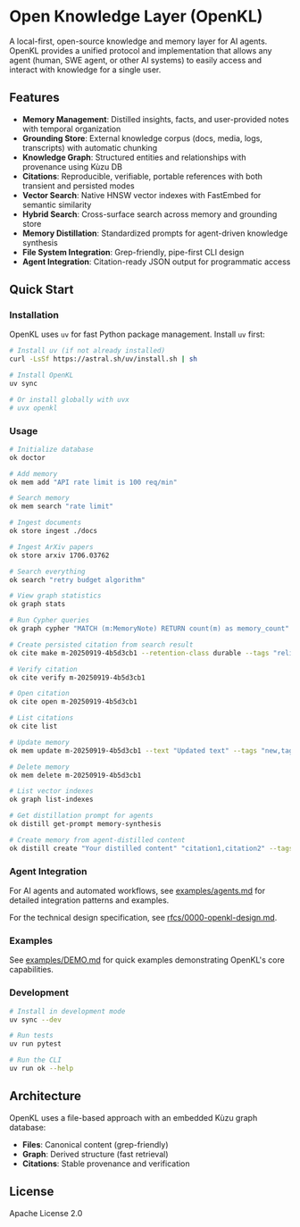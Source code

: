 # Open Knowledge Layer (OpenKL)

A local-first, open-source knowledge and memory layer for AI agents. OpenKL provides a unified protocol and implementation that allows any agent (human, SWE agent, or other AI systems) to easily access and interact with knowledge for a single user.

## Features

- **Memory Management**: Distilled insights, facts, and user-provided notes with temporal organization
- **Grounding Store**: External knowledge corpus (docs, media, logs, transcripts) with automatic chunking
- **Knowledge Graph**: Structured entities and relationships with provenance using Kùzu DB
- **Citations**: Reproducible, verifiable, portable references with both transient and persisted modes
- **Vector Search**: Native HNSW vector indexes with FastEmbed for semantic similarity
- **Hybrid Search**: Cross-surface search across memory and grounding store
- **Memory Distillation**: Standardized prompts for agent-driven knowledge synthesis
- **File System Integration**: Grep-friendly, pipe-first CLI design
- **Agent Integration**: Citation-ready JSON output for programmatic access

## Quick Start

### Installation

OpenKL uses `uv` for fast Python package management. Install `uv` first:

```bash
# Install uv (if not already installed)
curl -LsSf https://astral.sh/uv/install.sh | sh

# Install OpenKL
uv sync

# Or install globally with uvx
# uvx openkl
```

### Usage

```bash
# Initialize database
ok doctor

# Add memory
ok mem add "API rate limit is 100 req/min"

# Search memory
ok mem search "rate limit"

# Ingest documents
ok store ingest ./docs

# Ingest ArXiv papers
ok store arxiv 1706.03762

# Search everything
ok search "retry budget algorithm"

# View graph statistics
ok graph stats

# Run Cypher queries
ok graph cypher "MATCH (m:MemoryNote) RETURN count(m) as memory_count"

# Create persisted citation from search result
ok cite make m-20250919-4b5d3cb1 --retention-class durable --tags "reliability,patterns"

# Verify citation
ok cite verify m-20250919-4b5d3cb1

# Open citation
ok cite open m-20250919-4b5d3cb1

# List citations
ok cite list

# Update memory
ok mem update m-20250919-4b5d3cb1 --text "Updated text" --tags "new,tags"

# Delete memory
ok mem delete m-20250919-4b5d3cb1

# List vector indexes
ok graph list-indexes

# Get distillation prompt for agents
ok distill get-prompt memory-synthesis

# Create memory from agent-distilled content
ok distill create "Your distilled content" "citation1,citation2" --tags "insight,distilled"
```

### Agent Integration

For AI agents and automated workflows, see [examples/agents.md](examples/agents.md) for detailed integration patterns and examples.

For the technical design specification, see [rfcs/0000-openkl-design.md](rfcs/0000-openkl-design.md).

### Examples

See [examples/DEMO.md](examples/DEMO.md) for quick examples demonstrating OpenKL's core capabilities.

### Development

```bash
# Install in development mode
uv sync --dev

# Run tests
uv run pytest

# Run the CLI
uv run ok --help
```

## Architecture

OpenKL uses a file-based approach with an embedded Kùzu graph database:

- **Files**: Canonical content (grep-friendly)
- **Graph**: Derived structure (fast retrieval)
- **Citations**: Stable provenance and verification

## License

Apache License 2.0

